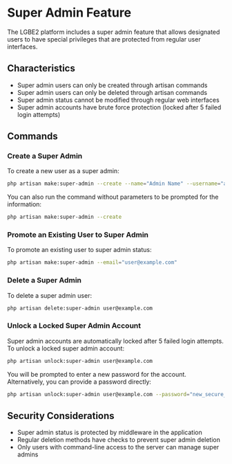 # Super Admin Feature

The LGBE2 platform includes a super admin feature that allows designated users to have special privileges that are protected from regular user interfaces.

## Characteristics

- Super admin users can only be created through artisan commands
- Super admin users can only be deleted through artisan commands
- Super admin status cannot be modified through regular web interfaces
- Super admin accounts have brute force protection (locked after 5 failed login attempts)

## Commands

### Create a Super Admin

To create a new user as a super admin:

```bash
php artisan make:super-admin --create --name="Admin Name" --username="admin" --email="admin@example.com" --password="secure_password"
```

You can also run the command without parameters to be prompted for the information:

```bash
php artisan make:super-admin --create
```

### Promote an Existing User to Super Admin

To promote an existing user to super admin status:

```bash
php artisan make:super-admin --email="user@example.com"
```

### Delete a Super Admin

To delete a super admin user:

```bash
php artisan delete:super-admin user@example.com
```

### Unlock a Locked Super Admin Account

Super admin accounts are automatically locked after 5 failed login attempts. To unlock a locked super admin account:

```bash
php artisan unlock:super-admin user@example.com
```

You will be prompted to enter a new password for the account. Alternatively, you can provide a password directly:

```bash
php artisan unlock:super-admin user@example.com --password="new_secure_password"
```


## Security Considerations

- Super admin status is protected by middleware in the application
- Regular deletion methods have checks to prevent super admin deletion
- Only users with command-line access to the server can manage super admins
